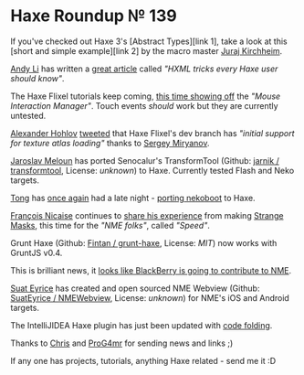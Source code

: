 [_template]: roundup.html
# Haxe Roundup № 139

<p>If you've checked out Haxe 3's [Abstract Types][link 1], take a look at this [short and simple example][link 2] by the macro master <a href="https://github.com/back2dos" >
Juraj Kirchheim</a>.</p>

[Andy Li][link 3] has written a [great article][link 4] called *"HXML tricks every Haxe user should know"*.

The Haxe Flixel tutorials keep coming, [this time showing off][link 5] the *"Mouse Interaction Manager"*. Touch events *should* work but they are currently untested.

[Alexander Hohlov][link 6] [tweeted][link 7] that Haxe Flixel's dev branch has *"initial support for texture atlas loading"* thanks to [Sergey Miryanov][link 8].

[Jaroslav Meloun][link 9] has ported Senocalur's TransformTool (Github: [jarnik / transformtool][link 10], License: *unknown*) to Haxe. Currently tested Flash and Neko targets.

[Tong][link 11] has [once again][link 12] had a late night - [porting nekoboot][link 13] to Haxe.

[François Nicaise][link 14] continues to [share his experience][link 15] from making [Strange Masks][link 16], this time for the *"NME folks"*, called *"Speed"*.

Grunt Haxe (Github: [Fintan / grunt-haxe][link 17], License: *MIT*) now works with GruntJS v0.4.

This is brilliant news, it [looks like BlackBerry is going to contribute to NME][link 18].

[Suat Eyrice][link 19] has created and open sourced NME Webview (Github: [SuatEyrice / NMEWebview][link 20], License: *unknown*) for NME's iOS and Android targets.

The IntelliJIDEA Haxe plugin has just been updated with [code folding][link 21].

Thanks to [Chris][link 22] and [ProG4mr][link 23] for sending news and links ;)

If any one has projects, tutorials, anything Haxe related - send me it :D

[link 1]: http://haxe.org/manual/abstracts "Abstract Types"
[link 2]: https://gist.github.com/back2dos/5072589 "short and simple example"
[link 3]: https://twitter.com/andy_li "Andy Li"
[link 4]: http://blog.onthewings.net/2013/03/04/hxml-tricks-every-haxe-user-should-know/ "great article"
[link 5]: http://haxeflixel.com/demos/mouseinteractionmanager "this time showing off"
[link 6]: https://twitter.com/teormech "Alexander Hohlov"
[link 7]: https://twitter.com/teormech/status/308129432743329792 "tweeted"
[link 8]: https://plus.google.com/u/1/115924421176185097723/posts "Sergey Miryanov"
[link 9]: https://plus.google.com/u/1/109555746201423301865/posts "Jaroslav Meloun"
[link 10]: https://github.com/jarnik/transformtool "jarnik / transformtool"
[link 11]: https://twitter.com/disktree "Tong"
[link 12]: http://blog.skialbainn.com/post/40684435666/haxe-roundup-132 "once again"
[link 13]: https://gist.github.com/tong/5061441 "porting nekoboot"
[link 14]: https://plus.google.com/108064094232314477767/posts "François Nicaise"
[link 15]: http://blog.thinkslow.net/post/44532789271/hi-all-and-especially-nme-folks-with-the-new "share his experience"
[link 16]: http://www.strangemasks.com/ "Strange Masks"
[link 17]: https://github.com/Fintan/grunt-haxe "Fintan / grunt-haxe"
[link 18]: http://www.blackberrycool.com/2013/03/04/blackberry-sponsors-haxe-nme-for-cross-platform-2d-games/ "looks like BlackBerry is going to contribute to NME"
[link 19]: https://twitter.com/SuatEyrice "Suat Eyrice"
[link 20]: https://github.com/SuatEyrice/NMEWebview "SuatEyrice / NMEWebview"
[link 21]: http://plugins.jetbrains.com/plugin/?pluginId=6873 "code folding"
[link 22]: https://twitter.com/impaler12 "Chris"
[link 23]: https://github.com/ProG4mr "ProG4mr"


